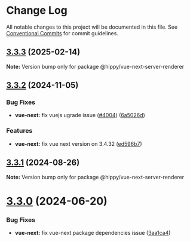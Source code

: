 # Change Log

All notable changes to this project will be documented in this file.
See [Conventional Commits](https://conventionalcommits.org) for commit guidelines.

## [3.3.3](https://github.com/Tencent/Hippy/compare/3.3.3-rc.0...3.3.3) (2025-02-14)

**Note:** Version bump only for package @hippy/vue-next-server-renderer





## [3.3.2](https://github.com/Tencent/Hippy/compare/3.3.2-rc.3...3.3.2) (2024-11-05)


### Bug Fixes

* **vue-next:** fix vuejs ugrade issue ([#4004](https://github.com/Tencent/Hippy/issues/4004)) ([6a5026d](https://github.com/Tencent/Hippy/commit/6a5026d66a635b05d5866ea91f270e9bec0cf21f))


### Features

* **vue-next:** fix vue next version on 3.4.32 ([ed596b7](https://github.com/Tencent/Hippy/commit/ed596b7032c793b3f43437a42d09c64f1766265c))





## [3.3.1](https://github.com/Tencent/Hippy/compare/3.3.0...3.3.1) (2024-08-26)

**Note:** Version bump only for package @hippy/vue-next-server-renderer





# [3.3.0](https://github.com/Tencent/Hippy/compare/3.2.0...3.3.0) (2024-06-20)


### Bug Fixes

* **vue-next:** fix vue-next package dependencies issue ([3aa1ca4](https://github.com/Tencent/Hippy/commit/3aa1ca4b0562ceb34e858598bb7ae9625b4c7b31))
